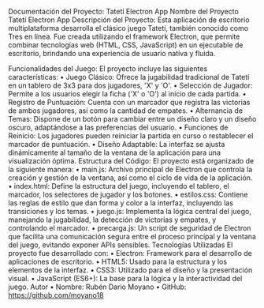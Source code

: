 Documentación del Proyecto: Tatetí Electron App
Nombre del Proyecto
 Tatetí Electron App
Descripción del Proyecto:
 Esta aplicación de escritorio multiplataforma desarrolla el clásico juego Tatetí, también conocido como Tres en línea. Fue creada utilizando el framework Electron, que permite combinar tecnologías web (HTML, CSS, JavaScript) en un ejecutable de escritorio, brindando una experiencia de usuario nativa y fluida.
 
Funcionalidades del Juego: El proyecto incluye las siguientes características:
•	Juego Clásico: Ofrece la jugabilidad tradicional de Tatetí en un tablero de 3x3 para dos jugadores, 'X' y 'O'.
•	Selección de Jugador: Permite a los usuarios elegir la ficha ('X' o 'O') al inicio de cada partida.
•	Registro de Puntuación: Cuenta con un marcador que registra las victorias de ambos jugadores, así como la cantidad de empates.
•	Alternancia de Temas: Dispone de un botón para cambiar entre un diseño claro y un diseño oscuro, adaptándose a las preferencias del usuario.
•	Funciones de Reinicio: Los jugadores pueden reiniciar la partida en curso o restablecer el marcador de puntuación.
•	Diseño Adaptable: La interfaz se ajusta dinámicamente al tamaño de la ventana de la aplicación para una visualización óptima.
Estructura del Código: El proyecto está organizado de la siguiente manera:
•	main.js: Archivo principal de Electron que controla la creación y gestión de la ventana, así como el ciclo de vida de la aplicación.
•	index.html: Define la estructura del juego, incluyendo el tablero, el marcador, los selectores de jugador y los botones.
•	estilos.css: Contiene las reglas de estilo que dan forma y color a la interfaz, incluyendo las transiciones y los temas.
•	juego.js: Implementa la lógica central del juego, manejando la jugabilidad, la detección de victorias y empates, y controlando el marcador.
•	precarga.js: Un script de seguridad de Electron que facilita una comunicación segura entre el proceso principal y la ventana del juego, evitando exponer APIs sensibles.
Tecnologías Utilizadas El proyecto fue desarrollado con:
•	Electron: Framework para el desarrollo de aplicaciones de escritorio.
•	HTML5: Usado para la estructura y los elementos de la interfaz.
•	CSS3: Utilizado para el diseño y la presentación visual.
•	JavaScript (ES6+): La base para la lógica y la interactividad del juego.
Autor
•	Nombre: Rubén Dario Moyano
•	GitHub: https://github.com/moyano18
